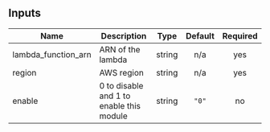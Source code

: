 ## Inputs

| Name | Description | Type | Default | Required |
|------|-------------|:----:|:-----:|:-----:|
| lambda\_function\_arn | ARN of the lambda | string | n/a | yes |
| region | AWS region | string | n/a | yes |
| enable | 0 to disable and 1 to enable this module | string | `"0"` | no |

